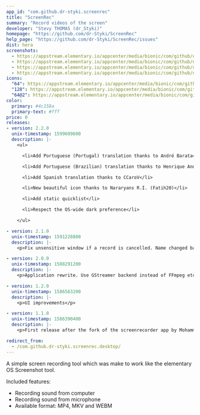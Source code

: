 ```yaml
---
app_id: "com.github.dr-styki.screenrec"
title: "ScreenRec"
summary: "Record videos of the screen"
developer: "Stevy THOMAS (dr_Styki)"
homepage: "https://github.com/dr-Styki/ScreenRec"
help_page: "https://github.com/dr-Styki/ScreenRec/issues"
dist: hera
screenshots:
  - https://appstream.elementary.io/appcenter/media/bionic/com/github/dr-styki.screenrec/29C2AEF6C274C7DC80E5A19FB28FF6DE/screenshots/image-1_orig.png
  - https://appstream.elementary.io/appcenter/media/bionic/com/github/dr-styki.screenrec/29C2AEF6C274C7DC80E5A19FB28FF6DE/screenshots/image-2_orig.png
  - https://appstream.elementary.io/appcenter/media/bionic/com/github/dr-styki.screenrec/29C2AEF6C274C7DC80E5A19FB28FF6DE/screenshots/image-3_orig.png
  - https://appstream.elementary.io/appcenter/media/bionic/com/github/dr-styki.screenrec/29C2AEF6C274C7DC80E5A19FB28FF6DE/screenshots/image-4_orig.png
icons:
  "64": https://appstream.elementary.io/appcenter/media/bionic/com/github/dr-styki.screenrec/29C2AEF6C274C7DC80E5A19FB28FF6DE/icons/64x64/com.github.dr-styki.screenrec_com.github.dr-styki.screenrec.png
  "128": https://appstream.elementary.io/appcenter/media/bionic/com/github/dr-styki.screenrec/29C2AEF6C274C7DC80E5A19FB28FF6DE/icons/128x128/com.github.dr-styki.screenrec_com.github.dr-styki.screenrec.png
  "64@2": https://appstream.elementary.io/appcenter/media/bionic/com/github/dr-styki.screenrec/29C2AEF6C274C7DC80E5A19FB28FF6DE/icons/64x64@2/com.github.dr-styki.screenrec_com.github.dr-styki.screenrec.png
color:
  primary: #4c158a
  primary-text: #fff
price: 0
releases:
- version: 2.2.0
  unix-timestamp: 1599609600
  description: |-
    <ul>

      <li>Add Portuguese (Portugal) translation thanks to André Barata</li>

      <li>Add Portuguese (Brazilian) translation thanks to Henrique Andrade</li>

      <li>Add Spanish translation thanks to CCaroV</li>

      <li>New beautiful icon thanks to Nararyans R.I. (Fatih20)</li>

      <li>Add static quicklist</li>

      <li>Respect the OS-wide dark preference</li>

    </ul>

- version: 2.1.0
  unix-timestamp: 1591228800
  description: |-
    <p>Fix unsensitive window if a record is cancelled. Name changed back to ScreenRec.</p>

- version: 2.0.0
  unix-timestamp: 1588291200
  description: |-
    <p>Application rewrite. Use GStreamer backend instead of FFmpeg etc.</p>

- version: 1.2.0
  unix-timestamp: 1586563200
  description: |-
    <p>UI improvements</p>

- version: 1.1.0
  unix-timestamp: 1586390400
  description: |-
    <p>First release after the fork of the screenrecorder app by Mohammed ALMadhoun</p>

redirect_from:
  - /com.github.dr-styki.screenrec.desktop/
---
```

<p>A simple screen recording tool which was make to work like the elementary OS Screenshot tool.</p>
<p>Included features:</p>
<ul>
  <li>Recording sound from computer</li>
  <li>Recording sound from microphone</li>
  <li>Available format: MP4, MKV and WEBM</li>
</ul>
